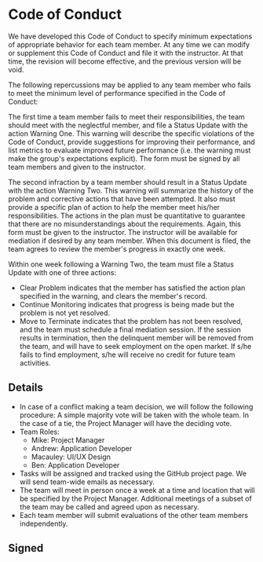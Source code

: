 Code of Conduct
===============

We have developed this Code of Conduct to specify minimum expectations of appropriate behavior for each team member. At any time we can modify or supplement this Code of Conduct and file it with the instructor. At that time, the revision will become effective, and the previous version will be void.

The following repercussions may be applied to any team member who fails to meet the minimum level of performance specified in the Code of Conduct:

The first time a team member fails to meet their responsibilities, the team should meet with the neglectful member, and file a Status Update with the action Warning One. This warning will describe the specific violations of the Code of Conduct, provide suggestions for improving their performance, and list metrics to evaluate improved future performance (i.e. the warning must make the group's expectations explicit). The form must be signed by all team members and given to the instructor.

The second infraction by a team member should result in a Status Update with the action Warning Two. This warning will summarize the history of the problem and corrective actions that have been attempted. It also must provide a specific plan of action to help the member meet his/her responsibilities. The actions in the plan must be quantitative to guarantee that there are no misunderstandings about the requirements. Again, this form must be given to the instructor. The instructor will be available for mediation if desired by any team member. When this document is filed, the team agrees to review the member's progress in exactly one week.

Within one week following a Warning Two, the team must file a Status Update with one of three actions:
* Clear Problem indicates that the member has satisfied the action plan specified in the warning, and clears the member's record.
* Continue Monitoring indicates that progress is being made but the problem is not yet resolved.
* Move to Terminate indicates that the problem has not been resolved, and the team must schedule a final mediation session. If the session results in termination, then the delinquent member will be removed from the team, and will have to seek employment on the open market. If s/he fails to find employment, s/he will receive no credit for future team activities.

Details
-------

* In case of a conflict making a team decision, we will follow the following procedure: A simple majority vote will be taken with the whole team. In the case of a tie, the Project Manager will have the deciding vote.
* Team Roles:
    * Mike: Project Manager
    * Andrew: Application Developer
    * Macauley: UI/UX Design
    * Ben: Application Developer
* Tasks will be assigned and tracked using the GitHub project page. We will send team-wide emails as necessary.
* The team will meet in person once a week at a time and location that will be specified by the Project Manager. Additional meetings of a subset of the team may be called and agreed upon as necessary.
* Each team member will submit evaluations of the other team members independently.

Signed
------
